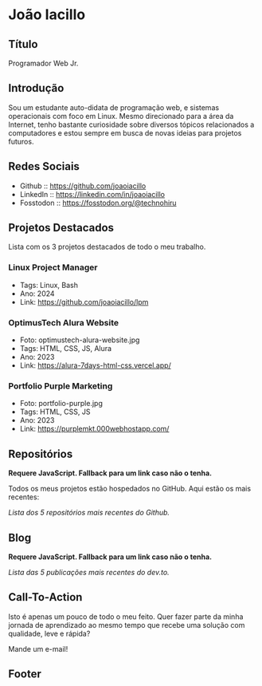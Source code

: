 # João Iacillo

## Título

Programador Web Jr.

## Introdução

Sou um estudante auto-didata de programação web, e sistemas operacionais com foco em Linux. Mesmo direcionado para a área da Internet, tenho bastante curiosidade sobre diversos tópicos relacionados a computadores e estou sempre em busca de novas ideias para projetos futuros.

## Redes Sociais

-   Github :: https://github.com/joaoiacillo
-   LinkedIn :: https://linkedin.com/in/joaoiacillo
-   Fosstodon :: https://fosstodon.org/@technohiru

## Projetos Destacados

Lista com os 3 projetos destacados de todo o meu trabalho.

### Linux Project Manager

-   Tags: Linux, Bash
-   Ano: 2024
-   Link: https://github.com/joaoiacillo/lpm

### OptimusTech Alura Website

-   Foto: optimustech-alura-website.jpg
-   Tags: HTML, CSS, JS, Alura
-   Ano: 2023
-   Link: https://alura-7days-html-css.vercel.app/

### Portfolio Purple Marketing

-   Foto: portfolio-purple.jpg
-   Tags: HTML, CSS, JS
-   Ano: 2023
-   Link: https://purplemkt.000webhostapp.com/

## Repositórios

**Requere JavaScript. Fallback para um link caso não o tenha.**

Todos os meus projetos estão hospedados no GitHub. Aqui estão os mais recentes:

_Lista dos 5 repositórios mais recentes do Github._

## Blog

**Requere JavaScript. Fallback para um link caso não o tenha.**

_Lista das 5 publicações mais recentes do dev.to._

## Call-To-Action

Isto é apenas um pouco de todo o meu feito. Quer fazer parte da minha jornada de aprendizado ao mesmo tempo que recebe uma solução com qualidade, leve e rápida?

Mande um e-mail!

## Footer
